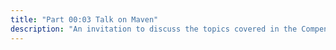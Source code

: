 ```yaml
---
title: "Part 00:03 Talk on Maven"
description: "An invitation to discuss the topics covered in the Compendium on the new Maven social media platform, and a quick description of the platform."
---
```


